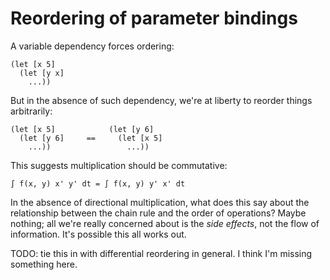 # Reordering of parameter bindings
A variable dependency forces ordering:

```
(let [x 5]
  (let [y x]
    ...))
```

But in the absence of such dependency, we're at liberty to reorder things
arbitrarily:

```
(let [x 5]            (let [y 6]
  (let [y 6]     ==     (let [x 5]
    ...))                 ...))
```

This suggests multiplication should be commutative:

```
∫ f(x, y) x' y' dt = ∫ f(x, y) y' x' dt
```

In the absence of directional multiplication, what does this say about the
relationship between the chain rule and the order of operations? Maybe nothing;
all we're really concerned about is the _side effects_, not the flow of
information. It's possible this all works out.

TODO: tie this in with differential reordering in general. I think I'm missing
something here.

